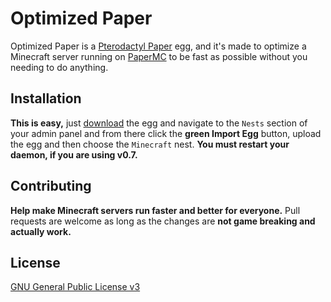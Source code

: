 # Optimized Paper

Optimized Paper is a [Pterodactyl Paper](https://pterodactyl.io) egg, and it's made to optimize a Minecraft server running on [PaperMC](https://papermc.io) to be fast as possible without you needing to do anything.

## Installation

**This is easy,** just [download](https://github.com/TIKU121/optimized-paper/releases) the egg and navigate to the `Nests` section of your admin panel and from there click the **green Import Egg** button, upload the egg and then choose the `Minecraft` nest. **You must restart your daemon, if you are using v0.7.**

## Contributing

**Help make Minecraft servers run faster and better for everyone.** Pull requests are welcome as long as the changes are **not game breaking and actually work.**

## License
[GNU General Public License v3](https://github.com/TIKU121/optimized-paper/blob/main/LICENSE)
